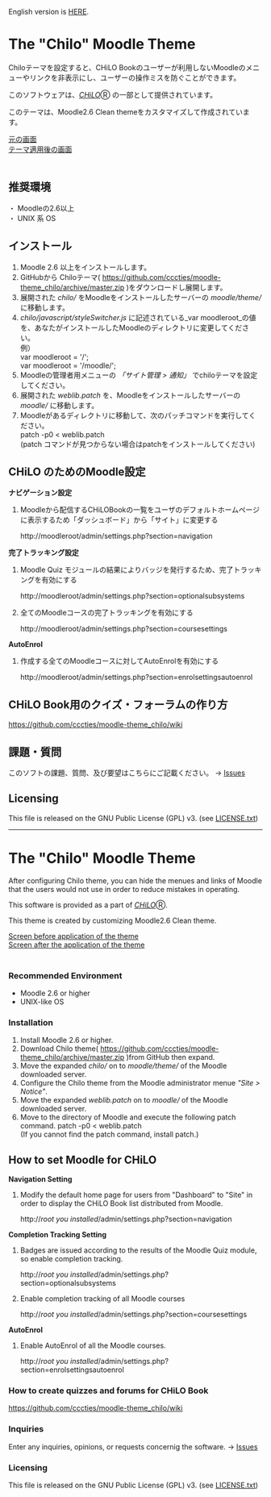 English version is [HERE](#english).
# The "Chilo" Moodle Theme

Chiloテーマを設定すると、CHiLO Bookのユーザーが利用しないMoodleのメニューやリンクを非表示にし、ユーザーの操作ミスを防ぐことができます。

このソフトウェアは、[_CHiLO_](http://www.cccties.org/activities/chilo/)Ⓡ の一部として提供されています。

このテーマは、Moodle2.6 Clean themeをカスタマイズして作成されています。

[元の画面](image1.png)  
[テーマ適用後の画面](image2.png)  
　

## 推奨環境 

・ Moodleの2.6以上  
・ UNIX 系 OS  


## インストール 

1. Moodle 2.6 以上をインストールします。
2. GitHubから Chiloテーマ( https://github.com/cccties/moodle-theme_chilo/archive/master.zip
)をダウンロードし展開します。
3. 展開された _chilo/_ をMoodleをインストールしたサーバーの _moodle/theme/_ に移動します。
4. _chilo/javascript/styleSwitcher.js_ に記述されている_var moodleroot_の値を、あなたがインストールしたMoodleのディレクトリに変更してください。<br> 例）<br>var moodleroot = '/'; <br>var moodleroot = '/moodle/';
5. Moodleの管理者用メニューの _「サイト管理 > 通知」_ でchiloテーマを設定してください。
6. 展開された _weblib.patch_ を、Moodleをインストールしたサーバーの _moodle/_ に移動します。
7. Moodleがあるディレクトリに移動して、次のパッチコマンドを実行してください。  
    patch -p0 < weblib.patch  
(patch コマンドが見つからない場合はpatchをインストールしてください)

## CHiLO のためのMoodle設定

**ナビゲーション設定**

 1. Moodleから配信するCHiLOBookの一覧をユーザのデフォルトホームページに表示するため「ダッシュボード」から「サイト」に変更する
 
    http://moodleroot/admin/settings.php?section=navigation


**完了トラッキング設定**

 1. Moodle Quiz モジュールの結果によりバッジを発行するため、完了トラッキングを有効にする
 
    http://moodleroot/admin/settings.php?section=optionalsubsystems

 2. 全てのMoodleコースの完了トラッキングを有効にする
 
    http://moodleroot/admin/settings.php?section=coursesettings

**AutoEnrol**

 1. 作成する全てのMoodleコースに対してAutoEnrolを有効にする
 
    http://moodleroot/admin/settings.php?section=enrolsettingsautoenrol


## CHiLO Book用のクイズ・フォーラムの作り方

https://github.com/cccties/moodle-theme_chilo/wiki
    

## 課題・質問

このソフトの課題、質問、及び要望はこちらにご記載ください。
-> [Issues](https://github.com/cccties/moodle-theme_chilo/issues)

## Licensing

This file is released on the GNU Public License (GPL) v3. (see [LICENSE.txt](LICENSE.txt)) 

***

# <a name="english">The "Chilo" Moodle Theme

After configuring Chilo theme, you can hide the menues and links of Moodle that the users would not use in order to reduce mistakes in operating.

This software is provided as a part of [_CHiLO_](http://www.cccties.org/activities/chilo/)Ⓡ.

This theme is created by customizing Moodle2.6 Clean theme.

[Screen before application of the theme](image1.png)  
[Screen after the application of the theme](image2.png)  
　

### Recommended Environment

* Moodle 2.6 or higher 
* UNIX-like OS  


### Installation

1. Install Moodle 2.6 or higher.
2. Download Chilo theme( https://github.com/cccties/moodle-theme_chilo/archive/master.zip
)from GitHub then expand.
3. Move the expanded _chilo/_ on to _moodle/theme/_ of the Moodle downloaded server.
4. Configure the Chilo theme from the Moodle administrator menue _"Site > Notice"_.
5. Move the expanded _weblib.patch_ on to _moodle/_ of the Moodle downloaded server.
6. Move to the directory of Moodle and execute the following patch command.
    patch -p0 < weblib.patch  
(If you cannot find the patch command, install patch.)

## How to set Moodle for CHiLO

**Navigation Setting**

 1. Modify the default home page for users from "Dashboard" to "Site" in order to display the CHiLO Book list distributed from Moodle.
 
    http://_root you installed_/admin/settings.php?section=navigation


**Completion Tracking Setting**

 1. Badges are issued according to the results of the Moodle Quiz module, so enable completion tracking.
 
    http://_root you installed_/admin/settings.php?section=optionalsubsystems

 2. Enable completion tracking of all Moodle courses
 
    http://_root you installed_/admin/settings.php?section=coursesettings


**AutoEnrol**

 1. Enable AutoEnrol of all the Moodle courses.
 
    http://_root you installed_/admin/settings.php?section=enrolsettingsautoenrol

### How to create quizzes and forums for CHiLO Book
https://github.com/cccties/moodle-theme_chilo/wiki
    

### Inquiries

Enter any inquiries, opinions, or requests concernig the software.
-> [Issues](https://github.com/cccties/moodle-theme_chilo/issues)

### Licensing

This file is released on the GNU Public License (GPL) v3. (see [LICENSE.txt](LICENSE.txt)) 

